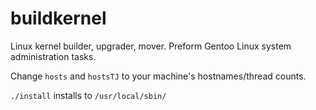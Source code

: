# buildkernel
Linux kernel builder, upgrader, mover. Preform Gentoo Linux system administration tasks.

Change ```hosts``` and ```hostsTJ``` to your machine's hostnames/thread counts. 


```./install``` installs to ```/usr/local/sbin/```

